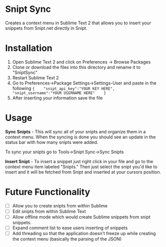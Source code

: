Snipt Sync
=====

Creates a context menu in Sublime Text 2 that allows you to insert your snippets from Snipt.net directly in Snipt.

Installation
====
1. Open Sublime Text 2 and click on Preferences -> Browse Packages   
2. Clone or download the files into this directory and rename it to "SniptSync"   
3. Restart Sublime Text 2   
4. Go to Preferences->Package Settings->Settings-User and paste in the following ```{   
    "snipt_api_key":"YOUR KEY HERE",   
    "snipt_username":"YOUR USERNAME HERE"   
   }```  
5. After inserting your information save the file  
   


Usage
====
**Sync Snipts** - This will sync all of your snipts and organize them in a context menu. When the syncing is done you should see an update in the status bar with how many snipts were added.

To sync your snipts go to Tools->Snipt Sync->Sync Snipts

**Insert Snipt** - To insert a snippet just right click in your file and go to the context menu item labeled "Snipts." Then just select the snipt you'd like to insert and it will be fetched from Snipt and inserted at your cursors position.

Future Functionality
====
- [ ] Allow you to create snipts from within Sublime
- [ ] Edit snipts from within Sublime Text
- [ ] Allow offline mode which would create Sublime snippets from snipt snippets.
- [ ] Expand comment list to ease users inserting of snippets
- [ ] Add threading so that the application doesn't freeze up while creating the context menu (basically the parsing of the JSON)
